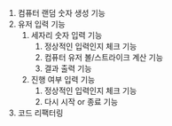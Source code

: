 1. 컴퓨터 랜덤 숫자 생성 기능
2. 유저 입력 기능
   1. 세자리 숫자 입력 기능
      1. 정상적인 입력인지 체크 기능
      2. 컴퓨터 유저 볼/스트라이크 계산 기능
      3. 결과 출력 기능
   2. 진행 여부 입력 기능
      1. 정상적인 입력인지 체크 기능
      2. 다시 시작 or 종료 기능
3. 코드 리팩터링
